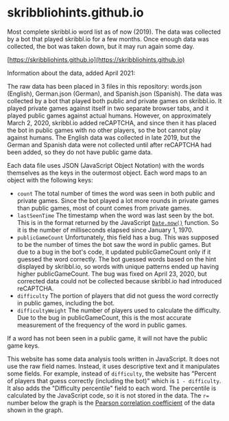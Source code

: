 # skribbliohints.github.io
Most complete skribbl.io word list as of now (2019).  The data was collected by a bot that played skribbl.io for a few months.  Once enough data was collected, the bot was taken down, but it may run again some day.

[https://skribbliohints.github.io](https://skribbliohints.github.io)

Information about the data, added April 2021:

The raw data has been placed in 3 files in this repository: words.json (English), German.json (German), and Spanish.json (Spanish).  The data was collected by a bot that played both public and private games on skribbl.io.  It played private games against itself in two separate browser tabs, and it played public games against actual humans.  However, on approximately March 2, 2020, skribbl.io added reCAPTCHA, and since then it has placed the bot in public games with no other players, so the bot cannot play against humans.  The English data was collected in late 2019, but the German and Spanish data were not collected until after reCAPTCHA had been added, so they do not have public game data.

Each data file uses JSON (JavaScript Object Notation) with the words themselves as the keys in the outermost object.  Each word maps to an object with the following keys:
- `count` The total number of times the word was seen in both public and private games.  Since the bot played a lot more rounds in private games than public games, most of count comes from private games.
- `lastSeenTime` The timestamp when the word was last seen by the bot.  This is in the format returned by the JavaScript [`Date.now()`](https://developer.mozilla.org/en-US/docs/Web/JavaScript/Reference/Global_Objects/Date/now) function.  So it is the number of milliseconds elapsed since January 1, 1970.
- `publicGameCount` Unfortunately, this field has a bug.  This was supposed to be the number of times the bot saw the word in public games.  But due to a bug in the bot's code, it updated publicGameCount only if it guessed the word correctly.  The bot guessed words based on the hint displayed by skribbl.io, so words with unique patterns ended up having higher publicGameCount.  The bug was fixed on April 23, 2020, but corrected data could not be collected because skribbl.io had introduced reCAPTCHA.
- `difficulty` The portion of players that did not guess the word correctly in public games, including the bot.
- `difficultyWeight` The number of players used to calculate the difficulty.  Due to the bug in publicGameCount, this is the most accurate measurement of the frequency of the word in public games.

If a word has not been seen in a public game, it will not have the public game keys.

This website has some data analysis tools written in JavaScript.  It does not use the raw field names.  Instead, it uses descriptive text and it manipulates some fields.  For example, instead of `difficulty`, the website has "Percent of players that guess correctly (including the bot)" which is `1 - difficulty`.  It also adds the "Difficulty percentile" field to each word.  The percentile is calculated by the JavaScript code, so it is not stored in the data.  The `r=` number below the graph is the [Pearson correlation coefficient](https://en.wikipedia.org/wiki/Pearson_correlation_coefficient) of the data shown in the graph.



